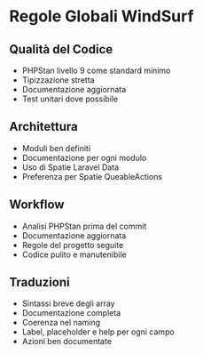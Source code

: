 # Regole Globali WindSurf

## Qualità del Codice
- PHPStan livello 9 come standard minimo
- Tipizzazione stretta
- Documentazione aggiornata
- Test unitari dove possibile

## Architettura
- Moduli ben definiti
- Documentazione per ogni modulo
- Uso di Spatie Laravel Data
- Preferenza per Spatie QueableActions

## Workflow
- Analisi PHPStan prima del commit
- Documentazione aggiornata
- Regole del progetto seguite
- Codice pulito e manutenibile

## Traduzioni
- Sintassi breve degli array
- Documentazione completa
- Coerenza nel naming
- Label, placeholder e help per ogni campo
- Azioni ben documentate 